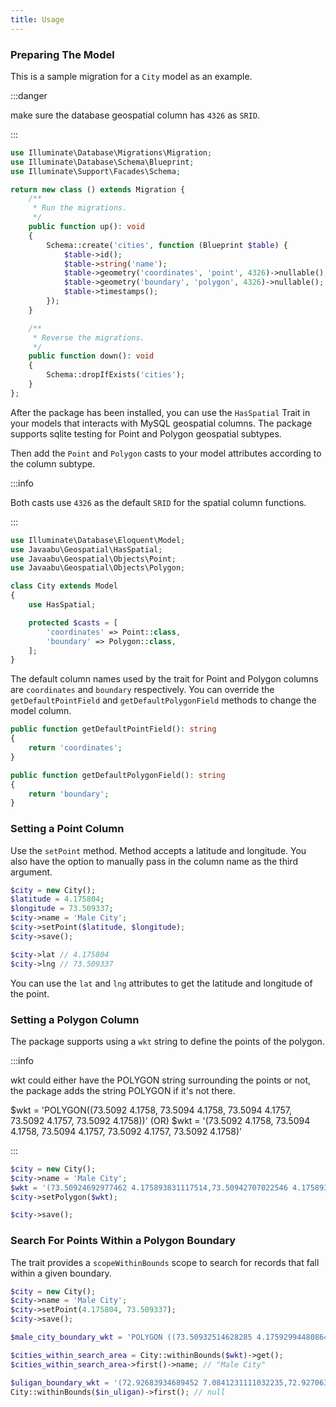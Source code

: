 ```yaml
---
title: Usage
---
```


### Preparing The Model

This is a sample migration for a `City` model as an example.

:::danger

make sure the database geospatial column has `4326` as `SRID`.

:::

```php
use Illuminate\Database\Migrations\Migration;
use Illuminate\Database\Schema\Blueprint;
use Illuminate\Support\Facades\Schema;

return new class () extends Migration {
    /**
     * Run the migrations.
     */
    public function up(): void
    {
        Schema::create('cities', function (Blueprint $table) {
            $table->id();
            $table->string('name');
            $table->geometry('coordinates', 'point', 4326)->nullable();
            $table->geometry('boundary', 'polygon', 4326)->nullable();
            $table->timestamps();
        });
    }

    /**
     * Reverse the migrations.
     */
    public function down(): void
    {
        Schema::dropIfExists('cities');
    }
};
```

After the package has been installed, you can use the `HasSpatial` Trait in your models that interacts with MySQL geospatial columns. The package supports sqlite testing for Point and Polygon geospatial subtypes.

Then add the `Point` and `Polygon` casts to your model attributes according to the column subtype.

:::info

Both casts use `4326` as the default `SRID` for the spatial column functions.

:::

```php
use Illuminate\Database\Eloquent\Model;
use Javaabu\Geospatial\HasSpatial;
use Javaabu\Geospatial\Objects\Point;
use Javaabu\Geospatial\Objects\Polygon;

class City extends Model
{
    use HasSpatial;

    protected $casts = [
        'coordinates' => Point::class,
        'boundary' => Polygon::class,
    ];
}

```

The default column names used by the trait for Point and Polygon columns are `coordinates` and `boundary` respectively. You can override the `getDefaultPointField` and `getDefaultPolygonField` methods to change the model column.

```php
public function getDefaultPointField(): string
{
    return 'coordinates';
}

public function getDefaultPolygonField(): string
{
    return 'boundary';
}
```

### Setting a Point Column

Use the `setPoint` method. Method accepts a latitude and longitude. You also have the option to manually pass in the column name as the third argument.
```php
$city = new City();
$latitude = 4.175804;
$longitude = 73.509337;
$city->name = 'Male City';
$city->setPoint($latitude, $longitude);
$city->save();

$city->lat // 4.175804
$city->lng // 73.509337
```
You can use the `lat` and `lng` attributes to get the latitude and longitude of the point.

### Setting a Polygon Column

The package supports using a `wkt` string to define the points of the polygon.

:::info

wkt could either have the POLYGON string surrounding the points or not, the package adds the string POLYGON if it's not there.

$wkt = 'POLYGON((73.5092 4.1758, 73.5094 4.1758, 73.5094 4.1757, 73.5092 4.1757, 73.5092 4.1758))'
(OR)
$wkt = '(73.5092 4.1758, 73.5094 4.1758, 73.5094 4.1757, 73.5092 4.1757, 73.5092 4.1758)'

:::

```php
$city = new City();
$city->name = 'Male City';
$wkt = '(73.50924692977462 4.175893831117514,73.50942707022546 4.175893831117514,73.50942707022546 4.175714168882511,73.50924692977462 4.175714168882511,73.50924692977462 4.175893831117514)';
$city->setPolygon($wkt);

$city->save();
```

### Search For Points Within a Polygon Boundary

The trait provides a `scopeWithinBounds` scope to search for records that fall within a given boundary.

```php
$city = new City();
$city->name = 'Male City';
$city->setPoint(4.175804, 73.509337);
$city->save();

$male_city_boundary_wkt = 'POLYGON ((73.50932514628285 4.175929944808645,73.50954911073559 4.175730219415812,73.50914768804103 4.17570881870468,73.50932514628285 4.175929944808645))';

$cities_within_search_area = City::withinBounds($wkt)->get();
$cities_within_search_area->first()->name; // "Male City"

$uligan_boundary_wkt = '(72.92683934689452 7.0841231111032235,72.92706331134727 7.083924382773967,72.9266618886527 7.083903088896789,72.92683934689452 7.0841231111032235)';
City::withinBounds($in_uligan)->first(); // null
```

